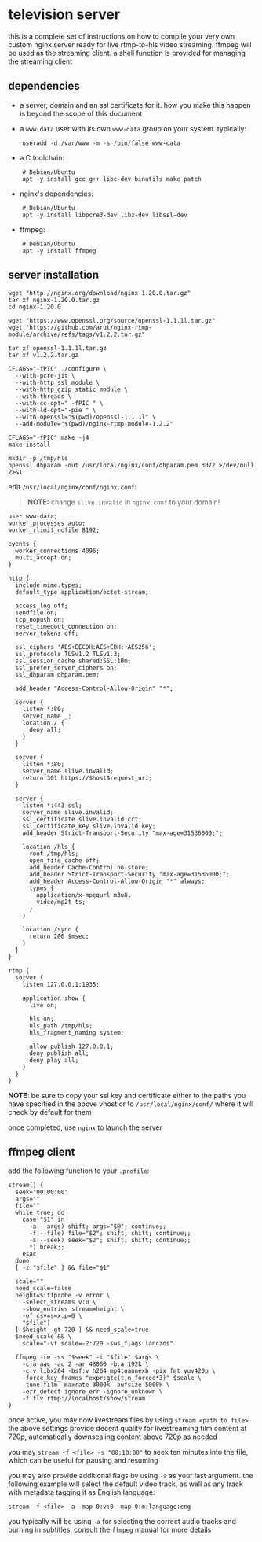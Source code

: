 # television server
this is a complete set of instructions on how to compile your very own
custom nginx server ready for live rtmp-to-hls video streaming. ffmpeg will
be used as the streaming client. a shell function is provided for managing
the streaming client

## dependencies
* a server, domain and an ssl certificate for it. how you make this happen is
  beyond the scope of this document

* a `www-data` user with its own `www-data` group on your system. typically:
```shell
    useradd -d /var/www -m -s /bin/false www-data
```

* a C toolchain:
```shell
    # Debian/Ubuntu
    apt -y install gcc g++ libc-dev binutils make patch
```

* nginx's dependencies:
```shell
    # Debian/Ubuntu
    apt -y install libpcre3-dev libz-dev libssl-dev
```

* ffmpeg:
```shell
    # Debian/Ubuntu
    apt -y install ffmpeg
```

## server installation
```shell
wget "http://nginx.org/download/nginx-1.20.0.tar.gz"
tar xf nginx-1.20.0.tar.gz
cd nginx-1.20.0

wget "https://www.openssl.org/source/openssl-1.1.1l.tar.gz"
wget "https://github.com/arut/nginx-rtmp-module/archive/refs/tags/v1.2.2.tar.gz"

tar xf openssl-1.1.1l.tar.gz
tar xf v1.2.2.tar.gz

CFLAGS="-fPIC" ./configure \
  --with-pcre-jit \
  --with-http_ssl_module \
  --with-http_gzip_static_module \
  --with-threads \
  --with-cc-opt=" -fPIC " \
  --with-ld-opt="-pie " \
  --with-openssl="$(pwd)/openssl-1.1.1l" \
  --add-module="$(pwd)/nginx-rtmp-module-1.2.2"

CFLAGS="-fPIC" make -j4
make install

mkdir -p /tmp/hls
openssl dhparam -out /usr/local/nginx/conf/dhparam.pem 3072 >/dev/null 2>&1
```

edit `/usr/local/nginx/conf/nginx.conf`:
> **NOTE:** change `slive.invalid` in `nginx.conf` to your domain!

```nginx
user www-data;
worker_processes auto;
worker_rlimit_nofile 8192;

events {
  worker_connections 4096;
  multi_accept on;
}

http {
  include mime.types;
  default_type application/octet-stream;

  access_log off;
  sendfile on;
  tcp_nopush on;
  reset_timedout_connection on;
  server_tokens off;

  ssl_ciphers 'AES+EECDH:AES+EDH:+AES256';
  ssl_protocols TLSv1.2 TLSv1.3;
  ssl_session_cache shared:SSL:10m;
  ssl_prefer_server_ciphers on;
  ssl_dhparam dhparam.pem;

  add_header "Access-Control-Allow-Origin" "*";

  server {
    listen *:80;
    server_name _;
    location / {
      deny all;
    }
  }

  server {
    listen *:80;
    server_name slive.invalid;
    return 301 https://$host$request_uri;
  }

  server {
    listen *:443 ssl;
    server_name slive.invalid;
    ssl_certificate slive.invalid.crt;
    ssl_certificate_key slive.invalid.key;
    add_header Strict-Transport-Security "max-age=31536000;";

    location /hls {
      root /tmp/hls;
      open_file_cache off;
      add_header Cache-Control no-store;
      add_header Strict-Transport-Security "max-age=31536000;";
      add_header Access-Control-Allow-Origin "*" always;
      types {
        application/x-mpegurl m3u8;
        video/mp2t ts;
      }
    }

    location /sync {
      return 200 $msec;
    }
  }
}

rtmp {
  server {
    listen 127.0.0.1:1935;

    application show {
      live on;

      hls on;
      hls_path /tmp/hls;
      hls_fragment_naming system;

      allow publish 127.0.0.1;
      deny publish all;
      deny play all;
    }
  }
}
```

**NOTE**: be sure to copy your ssl key and certificate either to the paths you
have specified in the above vhost or to `/usr/local/nginx/conf/` where it
will check by default for them

once completed, use `nginx` to launch the server

## ffmpeg client
add the following function to your `.profile`:

```shell
stream() {
  seek="00:00:00"
  args=""
  file=""
  while true; do
    case "$1" in
      -a|--args) shift; args="$@"; continue;;
      -f|--file) file="$2"; shift; shift; continue;;
      -s|--seek) seek="$2"; shift; shift; continue;;
      *) break;;
    esac
  done
  [ -z "$file" ] && file="$1"

  scale=""
  need_scale=false
  height=$(ffprobe -v error \
    -select_streams v:0 \
    -show_entries stream=height \
    -of csv=s=x:p=0 \
    "$file")
  [ $height -gt 720 ] && need_scale=true
  $need_scale && \
    scale="-vf scale=-2:720 -sws_flags lanczos"

  ffmpeg -re -ss "$seek" -i "$file" $args \
    -c:a aac -ac 2 -ar 48000 -b:a 192k \
    -c:v libx264 -bsf:v h264_mp4toannexb -pix_fmt yuv420p \
    -force_key_frames "expr:gte(t,n_forced*3)" $scale \
    -tune film -maxrate 3000k -bufsize 5000k \
    -err_detect ignore_err -ignore_unknown \
    -f flv rtmp://localhost/show/stream
}
```

once active, you may now livestream files by using `stream <path to file>`. the
above settings provide decent quality for livestreaming film content at 720p,
automatically downscaling content above 720p as needed

you may `stream -f <file> -s "00:10:00"` to seek ten minutes into the
file, which can be useful for pausing and resuming

you may also provide additional flags by using `-a` as your last argument. the
following example will select the default video track, as well as any track
with metadata tagging it as English language:

`stream -f <file> -a -map 0:v:0 -map 0:m:language:eng`

you typically will be using `-a` for selecting the correct audio tracks and
burning in subtitles. consult the `ffmpeg` manual for more details

